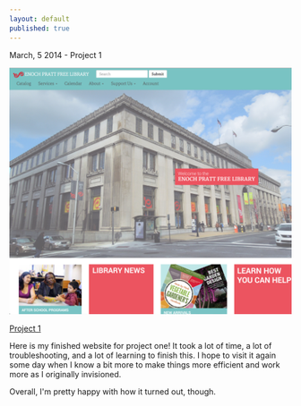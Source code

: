 ```yaml
---
layout: default
published: true
---
```


March, 5 2014 - Project 1

![](img/proj1.png)

[Project 1](http://kchambers245.github.io/project-01/index.html)

Here is my finished website for project one! It took a lot of time, a lot of troubleshooting, and a lot of learning to finish this. I hope to visit it again some day when I know a bit more to make things more efficient and work more as I originally invisioned.

Overall, I'm pretty happy with how it turned out, though. 